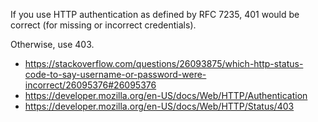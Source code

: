 If you use HTTP authentication as defined by RFC 7235, 401 would be correct (for missing or incorrect credentials).

Otherwise, use 403.

- https://stackoverflow.com/questions/26093875/which-http-status-code-to-say-username-or-password-were-incorrect/26095376#26095376
- https://developer.mozilla.org/en-US/docs/Web/HTTP/Authentication
- https://developer.mozilla.org/en-US/docs/Web/HTTP/Status/403
